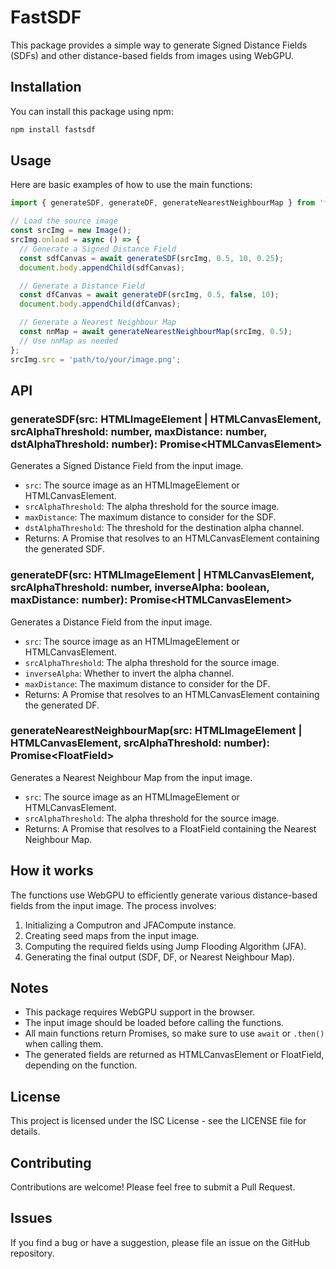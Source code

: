 # FastSDF

This package provides a simple way to generate Signed Distance Fields (SDFs) and other distance-based fields from images using WebGPU.

## Installation

You can install this package using npm:

```bash
npm install fastsdf
```

## Usage

Here are basic examples of how to use the main functions:

```javascript
import { generateSDF, generateDF, generateNearestNeighbourMap } from 'fastsdf';

// Load the source image
const srcImg = new Image();
srcImg.onload = async () => {
  // Generate a Signed Distance Field
  const sdfCanvas = await generateSDF(srcImg, 0.5, 10, 0.25);
  document.body.appendChild(sdfCanvas);

  // Generate a Distance Field
  const dfCanvas = await generateDF(srcImg, 0.5, false, 10);
  document.body.appendChild(dfCanvas);

  // Generate a Nearest Neighbour Map
  const nnMap = await generateNearestNeighbourMap(srcImg, 0.5);
  // Use nnMap as needed
};
srcImg.src = 'path/to/your/image.png';
```

## API

### generateSDF(src: HTMLImageElement | HTMLCanvasElement, srcAlphaThreshold: number, maxDistance: number, dstAlphaThreshold: number): Promise&lt;HTMLCanvasElement&gt;

Generates a Signed Distance Field from the input image.

- `src`: The source image as an HTMLImageElement or HTMLCanvasElement.
- `srcAlphaThreshold`: The alpha threshold for the source image.
- `maxDistance`: The maximum distance to consider for the SDF.
- `dstAlphaThreshold`: The threshold for the destination alpha channel.
- Returns: A Promise that resolves to an HTMLCanvasElement containing the generated SDF.

### generateDF(src: HTMLImageElement | HTMLCanvasElement, srcAlphaThreshold: number, inverseAlpha: boolean, maxDistance: number): Promise&lt;HTMLCanvasElement&gt;

Generates a Distance Field from the input image.

- `src`: The source image as an HTMLImageElement or HTMLCanvasElement.
- `srcAlphaThreshold`: The alpha threshold for the source image.
- `inverseAlpha`: Whether to invert the alpha channel.
- `maxDistance`: The maximum distance to consider for the DF.
- Returns: A Promise that resolves to an HTMLCanvasElement containing the generated DF.

### generateNearestNeighbourMap(src: HTMLImageElement | HTMLCanvasElement, srcAlphaThreshold: number): Promise&lt;FloatField&gt;

Generates a Nearest Neighbour Map from the input image.

- `src`: The source image as an HTMLImageElement or HTMLCanvasElement.
- `srcAlphaThreshold`: The alpha threshold for the source image.
- Returns: A Promise that resolves to a FloatField containing the Nearest Neighbour Map.

## How it works

The functions use WebGPU to efficiently generate various distance-based fields from the input image. The process involves:

1. Initializing a Computron and JFACompute instance.
2. Creating seed maps from the input image.
3. Computing the required fields using Jump Flooding Algorithm (JFA).
4. Generating the final output (SDF, DF, or Nearest Neighbour Map).

## Notes

- This package requires WebGPU support in the browser.
- The input image should be loaded before calling the functions.
- All main functions return Promises, so make sure to use `await` or `.then()` when calling them.
- The generated fields are returned as HTMLCanvasElement or FloatField, depending on the function.

## License

This project is licensed under the ISC License - see the LICENSE file for details.

## Contributing

Contributions are welcome! Please feel free to submit a Pull Request.

## Issues

If you find a bug or have a suggestion, please file an issue on the GitHub repository.